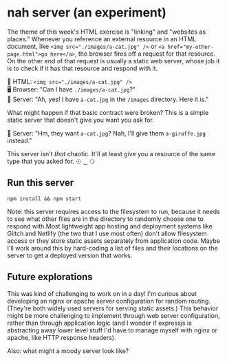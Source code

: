 # nah server (an experiment)

The theme of this week's HTML exercise is "linking" and "websites as places." Whenever you reference an external resource in an HTML document, like `<img src="./images/a-cat.jpg" />` or `<a href="my-other-page.html">go here</a>`, the browser fires off a request for that resource. On the other end of that request is usually a static web server, whose job it is to check if it has that resource and respond with it.

📄 HTML: `<img src="./images/a-cat.jpg" />`  
🖥️ Browser: "Can I have `./images/a-cat.jpg`?"  
💾 Server: "Ah, yes! I have `a-cat.jpg` in the `/images` directory. Here it is."

What might happen if that basic contract were broken? This is a simple static server that doesn't give you want you ask for.

💾 Server: "Hm, they want `a-cat.jpg`? Nah, I'll give them `a-giraffe.jpg` instead."

This server isn't _that_ chaotic. It'll at least give you a resource of the same type that you asked for. ☉ ‿ ⚆

## Run this server

```
npm install && npm start
```

Note: this server requires access to the filesystem to run, because it needs to see what other files are in the directory to randomly choose one to respond with.Most lightweight app hosting and deployment systems like Glitch and Netlify (the two that I use most often) don't allow filesystem access or they store static assets separately from application code. Maybe I'll work around this by hard-coding a list of files and their locations on the server to get a deployed version that works.

## Future explorations

This was kind of challenging to work on in a day! I'm curious about developing an nginx or apache server configuration for random routing. (They're both widely used servers for serving static assets.) This behavior might be more challenging to implement through web server configuration, rather than through application logic (and I wonder if expressjs is abstracting away lower level stuff I'd have to manage myself with nginx or apache, like HTTP response headers).

Also: what might a moody server look like?